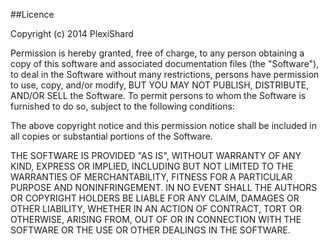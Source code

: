 ##Licence

Copyright (c) 2014 PlexiShard

Permission is hereby granted, free of charge, to any person obtaining a copy
of this software and associated documentation files (the "Software"), to deal
in the Software without many restrictions, persons have permission to use, 
copy, and/or modify, BUT YOU MAY NOT PUBLISH, DISTRIBUTE, AND/OR SELL the Software. 
To permit persons to whom the Software is furnished to do so, subject to the 
following conditions:

The above copyright notice and this permission notice shall be included in all
copies or substantial portions of the Software.

THE SOFTWARE IS PROVIDED "AS IS", WITHOUT WARRANTY OF ANY KIND, EXPRESS OR
IMPLIED, INCLUDING BUT NOT LIMITED TO THE WARRANTIES OF MERCHANTABILITY,
FITNESS FOR A PARTICULAR PURPOSE AND NONINFRINGEMENT. IN NO EVENT SHALL THE
AUTHORS OR COPYRIGHT HOLDERS BE LIABLE FOR ANY CLAIM, DAMAGES OR OTHER
LIABILITY, WHETHER IN AN ACTION OF CONTRACT, TORT OR OTHERWISE, ARISING FROM,
OUT OF OR IN CONNECTION WITH THE SOFTWARE OR THE USE OR OTHER DEALINGS IN THE 
SOFTWARE.
